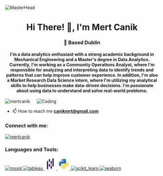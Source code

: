 ![MasterHead](https://marketplace.canva.com/EAFSUH0EweU/1/0/1600w/canva-black-elegant-personal-linkedin-banner-eEN5zzEf5VA.jpg)
<h1 align="center">Hi There! 👋, I'm Mert Canik</h1>
<h3 align="center"> 📍 Based Dublin</h3>
<h4 align="center"> I'm a data analytics enthusiast with a strong academic background in Mechanical Engineering and a Master's degree in Data Analytics. Currently, I'm working as a Community Operations Analyst, where I'm responsible for analyzing and interpreting data to identify trends and patterns that can help improve customer experience. In addition, I'm also a Market Research Data Science intern, where I'm utilizing my analytical skills to help businesses make data-driven decisions. I'm passionate about using data to understand and solve real-world problems.</h4>

<img align="right" alt="Coding" width="400" src="https://www.cdotrends.com/sites/default/files/Data%20Science.jpg">

<p align="left"> <img src="https://komarev.com/ghpvc/?username=mertcanik&label=Profile%20views&color=0e75b6&style=flat-square" alt="mertcanik" /> </p>

- 📫 How to reach me **canikmrt@gmail.com**

<h3 align="left">Connect with me:</h3>
<p align="left">
<a href="https://linkedin.com/in/mertcanik" target="blank"><img align="center" src="https://raw.githubusercontent.com/rahuldkjain/github-profile-readme-generator/master/src/images/icons/Social/linked-in-alt.svg" alt="mertcanik" height="30" width="40" /></a>
</p>

<h3 align="left">Languages and Tools:</h3>
<p align="left"> <a href="https://www.microsoft.com/en-us/sql-server" target="_blank" rel="noreferrer"> <img src="https://www.svgrepo.com/show/303229/microsoft-sql-server-logo.svg" alt="mssql" width="40" height="40"/> </a> <a href="https://www.tableau.com/" target="_blank" rel="noreferrer"> <img src="https://sybyl.com/wp-content/uploads/2019/11/Tableau-Logo-for-website.jpg" alt="tableau" width="40" height="40"/>  </a>  <a href="https://pandas.pydata.org/" target="_blank" rel="noreferrer"> <img src="https://raw.githubusercontent.com/devicons/devicon/2ae2a900d2f041da66e950e4d48052658d850630/icons/pandas/pandas-original.svg" alt="pandas" width="40" height="40"/> </a> <a href="https://www.python.org" target="_blank" rel="noreferrer"> <img src="https://raw.githubusercontent.com/devicons/devicon/master/icons/python/python-original.svg" alt="python" width="40" height="40"/> </a> <a href="https://scikit-learn.org/" target="_blank" rel="noreferrer"> <img src="https://upload.wikimedia.org/wikipedia/commons/0/05/Scikit_learn_logo_small.svg" alt="scikit_learn" width="40" height="40"/> </a> <a href="https://seaborn.pydata.org/" target="_blank" rel="noreferrer"> <img src="https://seaborn.pydata.org/_images/logo-mark-lightbg.svg" alt="seaborn" width="40" height="40"/> </a> </p>

